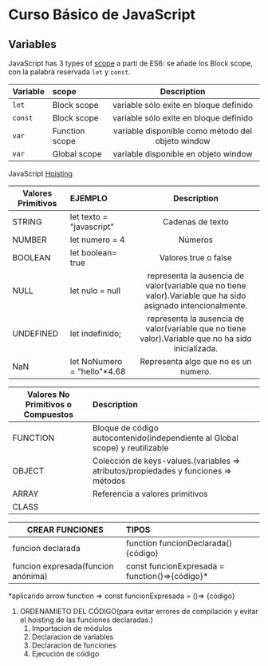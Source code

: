 # Curso Básico de JavaScript



## Variables

JavaScript has 3 types of [scope](https://www.w3schools.com/js/js_scope.asp)
a parti de ES6: se añade los Block scope, con la palabra reservada `let` y `const`.

| Variable |  scope                  | Description                                        |
|----------|:------------------------|:--------------------------------------------------:|
|  `let`   |     Block scope         | variable sólo exite en bloque definido             |
|  `const` |     Block scope         | variable sólo exite en bloque definido             |
|  `var`   |     Function scope      | variable disponible como método del objeto window  |
|  `var`   |     Global scope        | variable disponible en objeto window               |


JavaScript [Hoisting](https://www.w3schools.com/js/js_hoisting.asp)



|Valores Primitivos |	EJEMPLO                |	Description                                                              |
|-------------------|:-------------------------|:---------------------------------------------------------------------------:|
|STRING             |let texto = "javascript"  |Cadenas de texto                                                             |
|NUMBER             |let numero = 4	           |Números                                                                      |
|BOOLEAN	        |let boolean= true         |Valores true o false                                                         |
|NULL               |let nulo = null           |representa la ausencia de valor(variable que no tiene valor).Variable que ha sido asignado intencionalmente.| 
|UNDEFINED          |let indefinido;           |representa la ausencia de valor(variable que no tiene valor).Variable que no ha sido inicializada.|
|NaN                |let NoNumero = "hello"*4.68|Representa algo que no es un numero.                                                                     |
                     



|Valores No Primitivos o Compuestos  |	Description                                                                       |
|------------------------------------|:-----------------------------------------------------------------------------------|
|FUNCTION	                         |Bloque de código autocontenido(independiente al Global scope) y reutilizable        |
|OBJECT                              |Colección de keys-values.(variables => atributos/propiedades y funciones => métodos |
|ARRAY                               |Referencia a valores primitivos                                                     |
|CLASS                               |	                                                                                  |
  


|CREAR FUNCIONES	                 |	TIPOS                                          |	
|------------------------------------|:------------------------------------------------|
| funcion declarada                  |  function funcionDeclarada(){código}            |   
| funcion expresada(funcion anónima) |  const funcionExpresada = function()=>{código}* |            

*aplicando arrow function => const funcionExpresada = ()=> {código}

1. ORDENAMIETO DEL CÓDIGO(para evitar errores de compilación y evitar el hoisting de las funciones declaradas.)
    1. Importacion de módulos
    2. Declaracion de variables
    3. Declaracion de funciones
    4. Ejecución de código